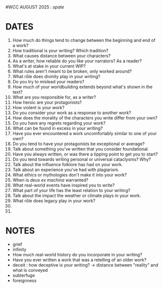 #WCC AUGUST 2025 : *spate*
<!-- Atra-ḫasīs -->

# DATES
1. How much do things tend to change between the beginning and end of a work?
2. How traditional is your writing? Which tradition?
3. What causes distance between your characters?
4. As a writer, how reliable do you like your narrators? As a reader?
5. What's at stake in your current WIP?
6. What rules aren't meant to be broken, only worked around?
7. What rôle does divinity play in your writing?
8. Do you try to mislead your readers?
9. How much of your worldbuilding extends beyond what's shown in the text?
10. What are you responsible for, as a writer?
11. How heroic are your protagonists?
12. How violent is your work?
13. Do you consider your work as a response to another work?
14. How does the morality of the characters you write differ from your own?
15. Do you have any regrets regarding your work?
16. What can be found in excess in your writing?
17. Have you ever encountered a work uncomfortably similar to one of your own?
18. Do you tend to have your protagonists be exceptional or average?
19. Talk about something you've written that you consider foundational.
20. Have you always written, or was there a tipping point to get you to start?
21. Do you tend towards writing personal or universal cataclysms? Why?
22. Talk about the influence folklore has had on your work.
23. Talk about an experience you've had with plagiarism.
24. What ethics or mythologies don't make it into your work?
25. When is *deus ex machina* warranted?
26. What real-world events have inspired you to write?
27. What part of your life has the least relation to your writing?
28. Talk about the impact the weather or climate plays in your work.
29. What rôle does legacy play in your work?
30. 
31. 

# NOTES
- grief
- infinity
- How much real-world history do you incorporate in your writing?
- Have you ever written a work that was a retelling of an older work?
- deceit : how deceptive is your writing? → distance between "reality" and what is conveyed
- subterfuge
- foreignness
